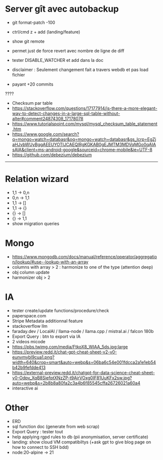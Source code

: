 # Server gît avec autobackup
- git format-patch -100
- ctrl/cmd z + add (landing/feature)
- show git remote
- permet just de force revert avec nombre de ligne de diff

- tester DISABLE_WATCHER et add dans la doc
- disclaimer : Seulement changement fait a travers webdb et pas load fichier
- payant +20 commits



????
- Checksum par table
- https://stackoverflow.com/questions/17177914/is-there-a-more-elegant-way-to-detect-changes-in-a-large-sql-table-without-alter#comment24874308_17178078
- https://www.tutorialspoint.com/mysql/mysql_checksum_table_statement.htm
- https://www.google.com/search?q=mongo+watch+databasr&oq=mongo+watch+databasr&gs_lcrp=EgZjaHJvbWUyBggAEEUYOTIJCAEQIRgKGKAB0gEJMTM3MDVqMGo0qAIAsAIA&client=ms-android-google&sourceid=chrome-mobile&ie=UTF-8
- https://github.com/debezium/debezium






----------------------------------------------------------







# Relation wizard
- 1,1 -> 0,n
- 0,n -> 1,1
- 1,1 -> []
- 1,1 -> {}
- {} -> []
- {} -> 1,1
- show migration queries


# Mongo
- https://www.mongodb.com/docs/manual/reference/operator/aggregation/lookup/#use--lookup-with-an-array
- columns with array > 2 : harmonize to one of the type (attention deep)
- obj column update
- harmonizer obj > 2


# IA
- tester create/update functions/procedure/check
- paperspace.com
- Stripe Metadata additionnal feature
- stackoverflow llm
- faraday.dev / LocalAI / llama-node / llama.cpp / mistral.ai / falcon 180b
- Export Query : btn to export via IA
- 2 videos micode
- https://pbs.twimg.com/media/FtkoX8_WIAA_5ds.jpg:large
- https://preview.redd.it/chat-gpt-cheat-sheet-v2-v0-eunvmybl9cua1.png?width=640&crop=smart&auto=webp&s=06ba6c54e001fdcca2a1e1eb54b42b9fefdde413
- https://external-preview.redd.it/chatgpt-for-data-science-cheat-sheet-v0-Odpv_XqB8SiefptXNzZP-t9AjrVOxg0IF81UuKFx2sw.jpg?auto=webp&s=2b8b8a80fa2c3a4b6f85545cffa26726021a60a4
- interactive ai


# Other
- ERD
- sql function doc (generate from web scrap)
- Export Query : tester tout
- help applying rgpd rules to db (pii anonymisation, server certificate)
- landing: show cloud VM compatibiltys (+ask gpt to give blog page on how to connect to SSH bdd)
- node:20-alpine -> 21
